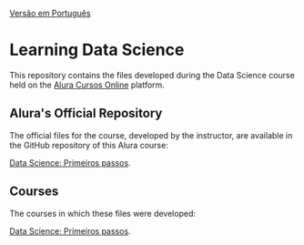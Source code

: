[Versão em Português](README.md)

# Learning Data Science

This repository contains the files developed during the Data Science course held on the [Alura Cursos Online](https://alura.com.br) platform.

## Alura's Official Repository

The official files for the course, developed by the instructor, are available in the GitHub repository of this  Alura course:

[Data Science: Primeiros passos](https://github.com/alura-cursos/introducao-a-data-science).

## Courses

The courses in which these files were developed:

[Data Science: Primeiros passos](https://cursos.alura.com.br/course/data-science-primeiros-passos).